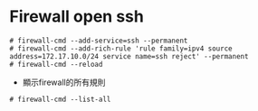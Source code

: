 # Firewall open ssh 

```
# firewall-cmd --add-service=ssh --permanent
# firewall-cmd --add-rich-rule 'rule family=ipv4 source address=172.17.10.0/24 service name=ssh reject' --permanent
# firewall-cmd --reload 
```

* 顯示firewall的所有規則
```
# firewall-cmd --list-all
```